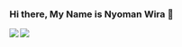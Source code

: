 ### Hi there, My Name is Nyoman Wira 👋

<img src="https://github-readme-stats.vercel.app/api?username=novva6903&show_icons=true&theme=transparent" align=left>

<img src="https://github-readme-stats.vercel.app/api/top-langs/?username=novva6903&layout=compact" align=left>

<!--
**Novva6903/Novva6903** is a ✨ _special_ ✨ repository because its `README.md` (this file) appears on your GitHub profile.

Here are some ideas to get you started:

- 🔭 I’m currently working on ...
- 🌱 I’m currently learning ...
- 👯 I’m looking to collaborate on ...
- 🤔 I’m looking for help with ...
- 💬 Ask me about ...
- 📫 How to reach me: ...
- 😄 Pronouns: ...
- ⚡ Fun fact: ...
-->
